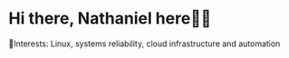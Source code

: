 # Hi there, Nathaniel here👋🏾
🔭Interests: Linux, systems reliability, cloud infrastructure and automation <br>

 




